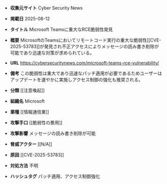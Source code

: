 - **収集元サイト**
Cyber Security News

- **掲載日**
2025-08-12

- **タイトル**
Microsoft Teamsに重大なRCE脆弱性発見

- **概要**
MicrosoftのTeamsにおいてリモートコード実行の重大な脆弱性[[CVE-2025-53783]]が発見され不正アクセスによりメッセージの読み書き削除が可能であり迅速な対策が求められている。

- **URL**
https://cybersecuritynews.com/microsoft-teams-rce-vulnerability/

- **備考**
この脆弱性は重大であり迅速なパッチ適用が必要であるためユーザーはアップデートを速やかに実施しアクセス制御の強化も推奨される。

- **分類**
[[注意喚起]]

- **組織名**
Microsoft

- **業種**
[[情報通信業]]

- **攻撃手口**
[[脆弱性の悪用]]

- **攻撃影響**
メッセージの読み書き削除が可能

- **脅威アクター**
[[N/A]]

- **原因**
[[CVE-2025-53783]]

- **対処方法**
不明

- **ハッシュタグ**
パッチ適用、アクセス制御強化
